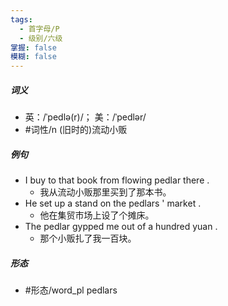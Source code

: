 ```yaml
---
tags:
  - 首字母/P
  - 级别/六级
掌握: false
模糊: false
---
```

##### 词义
- 英：/ˈpedlə(r)/； 美：/ˈpedlər/
- #词性/n  (旧时的)流动小贩
##### 例句
- I buy to that book from flowing pedlar there .
	- 我从流动小贩那里买到了那本书。
- He set up a stand on the pedlars ' market .
	- 他在集贸市场上设了个摊床。
- The pedlar gypped me out of a hundred yuan .
	- 那个小贩扎了我一百块。
##### 形态
- #形态/word_pl pedlars
